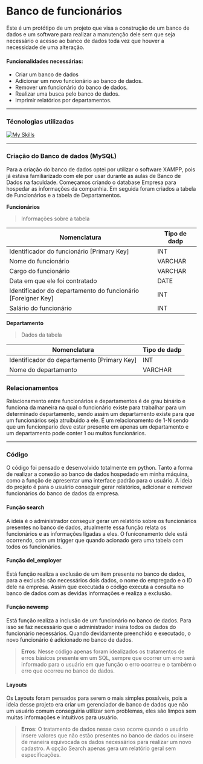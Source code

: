 # Banco de funcionários
  Este é um protótipo de um projeto que visa a construção de um banco de dados e um software para realizar a manutenção dele sem que seja necessário o acesso ao banco de dados toda vez que houver a necessidade de uma alteração.

#### Funcionalidades necessárias:
- Criar um banco de dados
- Adicionar um novo funcionário ao banco de dados.
- Remover um funcionário do banco de dados.
- Realizar uma busca pelo banco de dados.
- Imprimir relatórios por departamentos.

______________________

### Técnologias utilizadas
[![My Skills](https://skillicons.dev/icons?i=py,mysql)](https://skillicons.dev)


______________________

### Criação do Banco de dados (MySQL)
  Para a criação do banco de dados optei por utilizar o software XAMPP, pois já estava familiarizado com ele por usar durante as aulas de Banco de Dados na faculdade. Começamos criando o database Empresa para hospedar as informações da companhia. Em seguida foram criados a tabela de Funcionários e a tabela de Departamentos. 

**Funcionários**
>Informações sobre a tabela

| Nomenclatura  | Tipo de dadp | 
| ------------- | ------------- |
| Identificador do funcionário [Primary Key]  | INT |
| Nome do funcionário | VARCHAR | 
| Cargo do funcionário | VARCHAR |
| Data em que ele foi contratado | DATE |
| Identificador do departamento do funcionário [Foreigner Key]| INT |
| Salário do funcionário | INT |


**Departamento**
> Dados da tabela

| Nomenclatura  | Tipo de dadp | 
| ------------- | ------------- |
| Identificador do departamento [Primary Key] | INT |
| Nome do departamento | VARCHAR |


### Relacionamentos
  Relacionamento entre funcionários e departamentos é de grau binário e funciona da maneira na qual o funcionário existe para trabalhar para um determinado departamento, sendo assim um departamento existe para que um funcionários seja atruíbuido a ele. É um relacionamento de 1-N sendo que um funcionpario deve estar presente em apenas um departamento e um departamento pode conter 1 ou muitos funcionários.

_______________

### Código
  O código foi pensado e desenvolvido totalmente em python. Tanto a forma de realizar a conexão ao banco de dados hospedado em minha máquina, como a função de apresentar uma interface padrão para o usuário.
  A ideia do projeto é para o usuário conseguir gerar relatórios, adicionar e remover funcionários do banco de dados da empresa.
 #### Função search
  A ideia é o administrador conseguir gerar um relatório sobre os funcionários presentes no banco de dados, atualmente essa função relata os funcionários e as informações ligadas a eles. O funiconamento dele está ocorrendo, com um trigger que quando acionado gera uma tabela com todos os funcionários.
 #### Função **del_employer**
  Está função realiza a exclusão de um item presente no banco de dados, para a exclusão são necessários dois dados, o nome do empregado e o ID dele na empresa. Assim que executada o código executa a consulta no banco de dados com as devidas informações e realiza a exclusão.
 #### Função **newemp**
  Está função realiza a inclusão de um funcionário no banco de dados. Para isso se faz necessário que o administrador insira todos os dados do funcionário necessários. Quando devidamente preenchido e executado, o novo funcionário é adicionado no banco de dados. 
 
  >**Erros**: Nesse código apenas foram idealizados os tratamentos de erros básicos presente em um SQL, sempre que ocorrer um erro será informado para o usuário em que função o erro ocorreu e o também o erro que ocorreu no banco de dados.
 #### **Layouts**
  Os Layouts foram pensados para serem o mais simples possíveis, pois a ideia desse projeto era criar um gerenciador de banco de dados que não um usuário comum conseguiria utilizar sem problemas, eles são limpos sem muitas informações e intuitivos para usuário.
 
  > **Erros**: O tratamento de dados nesse caso ocorre quando o usuário insere valores que não estão presentes no banco de dados ou insere de maneira equivocada os dados necessários para realizar um novo cadastro. A opção Search apenas gera um relatório geral sem especificações. 

  



